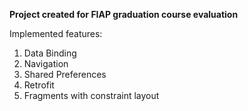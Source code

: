 **Project created for FIAP graduation course evaluation**

Implemented features:
1) Data Binding
2) Navigation
3) Shared Preferences
4) Retrofit
5) Fragments with constraint layout
